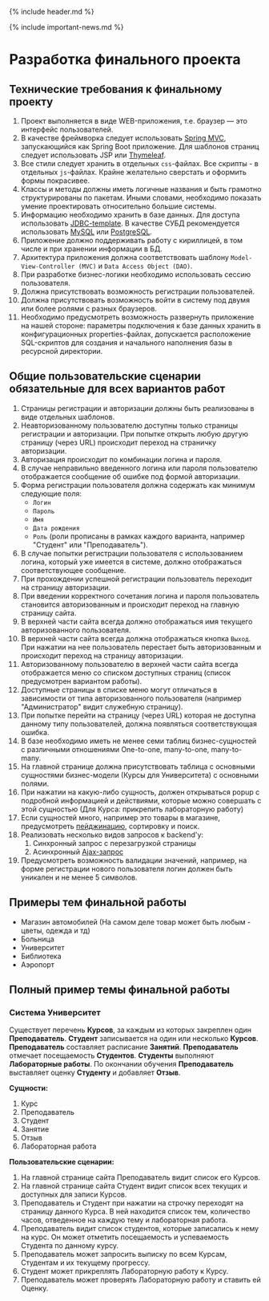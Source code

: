 {% include header.md %}

{% include important-news.md %}

Разработка финального проекта
===

Технические требования к финальному проекту
---------------------
1. Проект выполняется в виде WEB-приложения, т.е. браузер — это интерфейс пользователей. 
1. В качестве фреймворка следует использовать [Spring MVC](../spring_mvc_framework/spring_mvc_framework.md),
запускающийся как Spring Boot приложение. Для шаблонов страниц следует использовать JSP или [Thymeleaf](https://www.thymeleaf.org/).
1. Все стили следует хранить в отдельных `css`-файлах. Все скрипты - в отдельных `js`-файлах. Крайне желательно сверстать
и оформить формы покрасивее.
1. Классы и методы должны иметь логичные названия и быть грамотно структурированы по
пакетам. Иными словами, необходимо показать умение проектировать относительно большие системы.
1. Информацию необходимо хранить в базе данных. Для доступа использовать [JDBC-template](../jdbc/jdbc.md).
В качестве СУБД рекомендуется использовать [MySQL](https://dev.mysql.com/downloads/installer/) или [PostgreSQL](https://www.postgresql.org/download/).
1. Приложение должно поддерживать работу с кириллицей, в том числе и при хранении информации в БД.
1. Архитектура приложения должна соответствовать шаблону `Model-View-Controller (MVC)` и `Data Access Object (DAO)`.
1. При разработке бизнес-логики необходимо использовать сессию пользователя.
1. Должна присутствовать возможность регистрации пользователей. 
1. Должна присутствовать возможность войти в систему под двумя или более ролями с разных браузеров.
1. Необходимо предусмотреть возможность развернуть приложение на нашей стороне: параметры подключения к базе данных
хранить в конфигурационных properties-файлах, допускается расположение SQL-скриптов для создания и начального наполнения базы
в ресурсной директории.

Общие пользовательские сценарии обязательные для всех вариантов работ
---------------------
1. Страницы регистрации и авторизации должны быть реализованы в виде отдельных шаблонов.
1. Неавторизованному пользователю доступны только страницы регистрации и авторизации. При попытке открыть любую другую
страницу (через URL) происходит переход на страничку авторизации.
1. Авторизация происходит по комбинации логина и пароля.
1. В случае неправильно введенного логина или пароля пользователю отображается сообщение об ошибке под формой
авторизации.
1. Форма регистрации пользователя должна содержать как минимум следующие поля:
    * `Логин`
    * `Пароль`
    * `Имя`
    * `Дата рождения`
    * `Роль` (роли прописаны в рамках каждого варианта, например "Студент" или "Преподаватель").
1. В случае попытки регистрации пользователя с использованием логина, который уже имеется в системе, должно
отображаться соответствующее сообщение.
1. При прохождении успешной регистрации пользователь переходит на страницу авторизации.
1. При введении корректного сочетания логина и пароля пользователь становится авторизованным и происходит переход
на главную страницу сайта.
1. В верхней части сайта всегда должно отображаться имя текущего авторизованного пользователя.
1. В верхней части сайта всегда должна отображаться кнопка `Выход`. При нажатии на нее пользователь
перестает быть авторизованным и происходит переход на страницу авторизации.
1. Авторизованному пользователю в верхней части сайта всегда отображается меню со списком доступных страниц (список
предусмотрен вариантом работы).
1. Доступные страницы в списке меню могут отличаться в зависимости от типа авторизованного пользователя (например
"Администратор" видит служебную страницу).
1. При попытке перейти на страницу (через URL) которая не доступна данному типу пользователей, должна
появляться соответствующая ошибка.
1. В базе необходимо иметь не менее семи таблиц бизнес-сущностей с различными отношениями One-to-one, many-to-one,
many-to-many.
1. На главной странице должна присутствовать таблица с основными сущностями бизнес-модели (Курсы для Университета) с
основными полями.
1. При нажатии на какую-либо сущность, должен открываться popup с подробной информацией и действиями, которые можно
совершать с этой сущностью (Для Курса: прикрепить лабораторную работу)
1. Если сущностей много, например это товары в магазине, предусмотреть
[пейджинацию](https://www.w3schools.com/css/css3_pagination.asp), сортировку и поиск.
1. Реализовать несколько видов запросов к backend'у:
    1. Синхронный запрос с перезагрузкой страницы
    1. Асинхронный [Ajax-запрос](https://www.w3schools.com/jquery/ajax_ajax.asp)
1. Предусмотреть возможность валидации значений, например, на форме регистрации нового пользователя логин должен быть
уникален и не менее 5 символов.

Примеры тем финальной работы
---------------------
* Магазин автомобилей (На самом деле товар может быть любым - цветы, одежда и тд)
* Больница
* Университет
* Библиотека
* Аэропорт

Полный пример темы финальной работы
---------------------
### Система Университет
Существует перечень **Курсов**, за каждым из которых закреплен один **Преподаватель**. 
**Студент** записывается на один или несколько **Курсов**. **Преподаватель** составляет расписание **Занятий**.
**Преподаватель** отмечает посещаемость **Студентов**. **Студенты** выполняют **Лабораторные работы**.
По окончании обучения **Преподаватель** выставляет оценку **Студенту** и добавляет **Отзыв**.

**Сущности:**
1. Курс
1. Преподаватель
1. Студент
1. Занятие
1. Отзыв
1. Лабораторная работа

**Пользовательские сценарии:**
1. На главной странице сайта Преподаватель видит список его Курсов.
1. На главной странице сайта Студент видит список всех текущих и доступных для записи Курсов.
1. Преподаватель и Студент при нажатии на строчку переходят на страницу данного Курса. В ней находится список тем,
количество часов, отведенное на каждую тему и лабораторная работа.
1. Преподаватель видит список студентов, которые записались к нему на курс. Он может отметить посещаемость и успеваемость
Студента по данному курсу.
1. Преподаватель может запросить выписку по всем Курсам, Студентам и их текущему прогрессу. 
1. Студент может прикреплять Лабораторную работу к Курсу.
1. Преподаватель может проверять Лабораторную работу и ставить ей Оценку.

